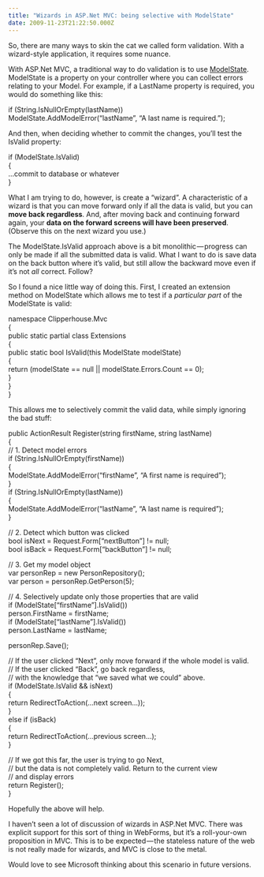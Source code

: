 ```yaml
---
title: "Wizards in ASP.Net MVC: being selective with ModelState"
date: 2009-11-23T21:22:50.000Z
---
```


So, there are many ways to skin the cat we called form validation. With a wizard-style application, it requires some nuance.

With ASP.Net MVC, a traditional way to do validation is to use [ModelState](http://davidhayden.com/blog/dave/archive/2008/09/07/MVCUIErrorHandlingModelStateAddModelError.aspx). ModelState is a property on your controller where you can collect errors relating to your Model. For example, if a LastName property is required, you would do something like this:

if (String.IsNullOrEmpty(lastName))  
 ModelState.AddModelError(“lastName”, “A last name is required.”);

And then, when deciding whether to commit the changes, you’ll test the IsValid property:

if (ModelState.IsValid)  
{  
 …commit to database or whatever  
}

What I am trying to do, however, is create a “wizard”. A characteristic of a wizard is that you can move forward only if all the data is valid, but you can **move back regardless**. And, after moving back and continuing forward again, your **data on the forward screens will have been preserved**. (Observe this on the next wizard you use.)

The ModelState.IsValid approach above is a bit monolithic — progress can only be made if all the submitted data is valid. What I want to do is save data on the back button where it’s valid, but still allow the backward move even if it’s not _all_ correct. Follow?

So I found a nice little way of doing this. First, I created an extension method on ModelState which allows me to test if a _particular part_ of the ModelState is valid:

namespace Clipperhouse.Mvc  
{  
 public static partial class Extensions  
 {  
 public static bool IsValid(this ModelState modelState)  
 {  
 return (modelState == null || modelState.Errors.Count == 0);  
 }  
 }  
}

This allows me to selectively commit the valid data, while simply ignoring the bad stuff:

public ActionResult Register(string firstName, string lastName)  
{  
 // 1. Detect model errors  
 if (String.IsNullOrEmpty(firstName))  
 {  
 ModelState.AddModelError(“firstName”, “A first name is required”);  
 }  
 if (String.IsNullOrEmpty(lastName))  
 {  
 ModelState.AddModelError(“lastName”, “A last name is required”);  
 }

// 2. Detect which button was clicked  
 bool isNext = Request.Form[“nextButton”] != null;  
 bool isBack = Request.Form[“backButton”] != null;

// 3. Get my model object  
 var personRep = new PersonRepository();  
 var person = personRep.GetPerson(5);

// 4. Selectively update only those properties that are valid  
 if (ModelState[“firstName”].IsValid())  
 person.FirstName = firstName;  
 if (ModelState[“lastName”].IsValid())  
 person.LastName = lastName;

personRep.Save();

// If the user clicked “Next”, only move forward if the whole model is valid.  
 // If the user clicked “Back”, go back regardless,  
 // with the knowledge that “we saved what we could” above.  
 if (ModelState.IsValid &amp;&amp; isNext)  
 {  
 return RedirectToAction(…next screen…));  
 }  
 else if (isBack)  
 {  
 return RedirectToAction(…previous screen…);  
 }

// If we got this far, the user is trying to go Next,  
 // but the data is not completely valid. Return to the current view  
 // and display errors  
 return Register();  
}

Hopefully the above will help.

I haven’t seen a lot of discussion of wizards in ASP.Net MVC. There was explicit support for this sort of thing in WebForms, but it’s a roll-your-own proposition in MVC. This is to be expected — the stateless nature of the web is not really made for wizards, and MVC is close to the metal.

Would love to see Microsoft thinking about this scenario in future versions.
